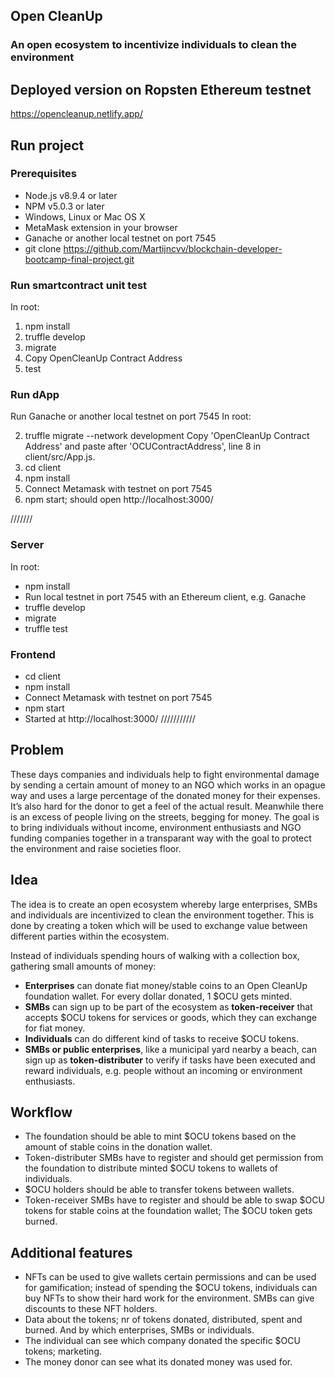 ## Open CleanUp

### An open ecosystem to incentivize individuals to clean the environment

## Deployed version on Ropsten Ethereum testnet

https://opencleanup.netlify.app/

## Run project

### Prerequisites

- Node.js v8.9.4 or later
- NPM v5.0.3 or later
- Windows, Linux or Mac OS X
- MetaMask extension in your browser
- Ganache or another local testnet on port 7545
- git clone https://github.com/Martijncvv/blockchain-developer-bootcamp-final-project.git

### Run smartcontract unit test

In root:

1. npm install
2. truffle develop
3. migrate
4. Copy OpenCleanUp Contract Address
5. test

### Run dApp

Run Ganache or another local testnet on port 7545
In root:

2. truffle migrate --network development
   Copy 'OpenCleanUp Contract Address' and paste after 'OCUContractAddress', line 8 in client/src/App.js.
3. cd client
4. npm install
5. Connect Metamask with testnet on port 7545
6. npm start; should open http://localhost:3000/

///////

### Server

In root:

- npm install
- Run local testnet in port 7545 with an Ethereum client, e.g. Ganache
- truffle develop
- migrate
- truffle test

### Frontend

- cd client
- npm install
- Connect Metamask with testnet on port 7545
- npm start
- Started at http://localhost:3000/
  ///////////

## Problem

These days companies and individuals help to fight environmental damage by sending a certain amount of money to an NGO which works in an opague way and uses a large percentage of the donated money for their expenses. It’s also hard for the donor to get a feel of the actual result. Meanwhile there is an excess of people living on the streets, begging for money.
The goal is to bring individuals without income, environment enthusiasts and NGO funding companies together in a transparant way with the goal to protect the environment and raise societies floor.

## Idea

The idea is to create an open ecosystem whereby large enterprises, SMBs and individuals are incentivized to clean the environment together. This is done by creating a token which will be used to exchange value between different parties within the ecosystem.

Instead of individuals spending hours of walking with a collection box, gathering small amounts of money:

- **Enterprises** can donate fiat money/stable coins to an Open CleanUp foundation wallet. For every dollar donated, 1 \$OCU gets minted.
- **SMBs** can sign up to be part of the ecosystem as **token-receiver** that accepts \$OCU tokens for services or goods, which they can exchange for fiat money.
- **Individuals** can do different kind of tasks to receive \$OCU tokens.
- **SMBs or public enterprises**, like a municipal yard nearby a beach, can sign up as **token-distributer** to verify if tasks have been executed and reward individuals, e.g. people without an incoming or environment enthusiasts.

## Workflow

- The foundation should be able to mint \$OCU tokens based on the amount of stable coins in the donation wallet.
- Token-distributer SMBs have to register and should get permission from the foundation to distribute minted \$OCU tokens to wallets of individuals.
- \$OCU holders should be able to transfer tokens between wallets.
- Token-receiver SMBs have to register and should be able to swap $OCU tokens for stable coins at the foundation wallet; The $OCU token gets burned.

## Additional features

- NFTs can be used to give wallets certain permissions and can be used for gamification;
  instead of spending the \$OCU tokens, individuals can buy NFTs to show their hard work for the environment. SMBs can give discounts to these NFT holders.
- Data about the tokens; nr of tokens donated, distributed, spent and burned. And by which enterprises, SMBs or individuals.
- The individual can see which company donated the specific \$OCU tokens; marketing.
- The money donor can see what its donated money was used for.
